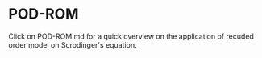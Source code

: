 # POD-ROM

Click on POD-ROM.md for a quick overview on the application of recuded order model on Scrodinger's equation. 
